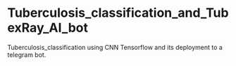 # Tuberculosis_classification_and_TubexRay_AI_bot
Tuberculosis_classification using CNN Tensorflow and its deployment to a telegram bot.
